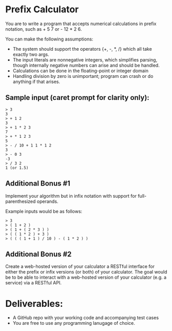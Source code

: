 # Prefix Calculator

You are to write a program that accepts numerical calculations in prefix notation, such as + 5 7 or - 12 * 2 6.

You can make the following assumptions:

* The system should support the operators {+, -, *, /} which all take exactly two args.
* The input literals are nonnegative integers, which simplifies parsing, though internally negative numbers can arise and should be handled.
* Calculations can be done in the floating-point or integer domain
* Handling division by zero is unimportant; program can crash or do anything if that arises.

## Sample input (caret prompt for clarity only):
```
> 3
3
> + 1 2
3
> + 1 * 2 3
7
> + * 1 2 3
5
> - / 10 + 1 1 * 1 2
3
> - 0 3
-3
> / 3 2
1 (or 1.5)
```

## Additional Bonus #1
Implement your algorithm but in infix notation with support for full-parenthesized operands. 

Example inputs would be as follows:
```
> 3
> ( 1 + 2 )
> ( 1 + ( 2 * 3 ) )
> ( ( 1 * 2 ) + 3 )
> ( ( ( 1 + 1 ) / 10 ) - ( 1 * 2 ) )
```

## Additional Bonus #2
Create a web-hosted version of your calculator  a RESTful interface for either the prefix or infix versions (or both) of your calculator. The goal would be to be able to interact with a web-hosted version  of your calculator (e.g. a service) via a RESTful API. 

# Deliverables:
* A GitHub repo with your working code and accompanying test cases
* You are free to use any programming lanugage of choice.

